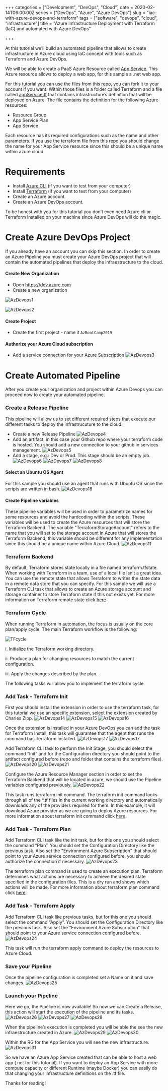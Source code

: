 +++
categories = ["Development", "DevOps", "Cloud"]
date = 2020-02-14T06:00:00Z
series = ["DevOps", "Azure", "Azure DevOps"]
slug = "iac-with-azure-devops-and-terraform"
tags = ["software", "devops", "cloud", "infrastructure"]
title = "Azure Infrastructure Deployment with Terraform (IaC) and automated with Azure DevOps"

+++

At this tutorial we’ll build an automated pipeline that allows to create infrastructure in Azure cloud using IaC concept with tools such as Terraform and Azure DevOps.

We will be able to create a PaaS Azure Resource called [App Service](https://azure.microsoft.com/en-us/services/app-service/). This Azure resource allows to deploy a web app, for this sample a .net web app.

For this tutorial you can use the files from this [repo](https://github.com/josema88/IaCWithAzure), you can fork it to your account if you want. Within those files is a folder called Terraform and a file called [appService.tf](https://raw.githubusercontent.com/josema88/IaCWithAzure/master/Terraform/appService.tf) that contains infrastructure’s definition that will be deployed on Azure. The file contains the definition for the following Azure resources:

* Resource Group
* App Service Plan
* App Service

Each resource has its required configurations such as the name and other parameters. If you use the terraform file from this repo you should change the name for your App Service resource since this should be a unique name within azure cloud.

# Requirements

* Install [Azure CLI](https://docs.bitnami.com/azure/faq/administration/install-az-cli/) (if you want to test from your computer)
* Install [Terraform](https://learn.hashicorp.com/terraform/getting-started/install.html) (if you want to test from your computer)
* Create an Azure account.
* Create an Azure DevOps account.

To be honest with you for this tutorial you don’t even need Azure cli or Terraform installed on your machine since Azure DevOps will do the magic.

# Create Azure DevOps Project

If you already have an account you can skip this section. In order to create an Azure Pipeline you must create your Azure DevOps project that will contain the automated pipelines that deploy the infraestructure to the cloud.

#### Create New Organization

* Open https://dev.azure.com
* Create a new organization

![AzDevops1](https://raw.githubusercontent.com/josema88/IaCWithAzure/master/Images/AzDevOps1.png)

![AzDevops2](https://raw.githubusercontent.com/josema88/IaCWithAzure/master/Images/AzDevOps2.png)

#### Create Project

* Create the first project - name it `AzBootCamp2019`

#### Authorize your Azure Cloud subscription

* Add a service connection for your Azure Subscription
  ![AzDevops3](https://raw.githubusercontent.com/josema88/IaCWithAzure/master/Images/AzDevOps3.png)

# Create Automated Pipeline

After you create your organization and project within Azure Devops you can proceed now to create your automated pipeline.

### Create a Release Pipeline

This pipeline will allow us to set different required steps that execute our different tasks to deploy the infrastrucuture to the cloud.

* Create a new Release Pipeline
  ![AzDevops4](https://raw.githubusercontent.com/josema88/IaCWithAzure/master/Images/AzDevOps4.png)
* Add an artifact, in this case your Github repo where your terraform code is hosted. You should add a new connection to your github in services management.
  ![AzDevops5](https://raw.githubusercontent.com/josema88/IaCWithAzure/master/Images/AzDevOps5.png)
* Add a stage, e.g.: Dev or Prod. This stage should be an empty job.
  ![AzDevops6](https://raw.githubusercontent.com/josema88/IaCWithAzure/master/Images/AzDevOps6.png)
  ![AzDevops7](https://raw.githubusercontent.com/josema88/IaCWithAzure/master/Images/AzDevOps7.png)
  ![AzDevops8](https://raw.githubusercontent.com/josema88/IaCWithAzure/master/Images/AzDevOps8.png)

#### Select an Ubuntu OS Agent

For this sample you should use an agent that runs with Ubuntu OS since the scripts are written in bash.
![AzDevops18](https://raw.githubusercontent.com/josema88/IaCWithAzure/master/Images/AzDevOps18.png)

#### Create Pipeline variables

These pipeline variables will be used in order to parametrize names for some resources and avoid the hardcoding within the scripts. These variables will be used to create the Azure resources that will store the Terraform Backend. The variable "TerraformStorageAccount" refers to the name that you will set to the storage account in Azure that will stores the Terraform Backend, this variable should be different for any implementation since this should be a unique name within Azure Cloud. ![AzDevops11](https://raw.githubusercontent.com/josema88/IaCWithAzure/master/Images/AzDevOps11.png)

### Terraform Backend

By default, Terraform stores state locally in a file named terraform.tfstate. When working with Terraform in a team, use of a local file Isn’t a great idea. You can use the remote state that allows Terraform to writes the state data in a remote data store that you can specify. For this sample we will use a Terraform CLI task that allows to create an Azure storage account and storage container to store Terraform state if this not exists yet. For more information on Terraform remote state click [here](https://www.terraform.io/docs/state/remote.html)

### Terraform Cycle

When running Terraform in automation, the focus is usually on the core plan/apply cycle. The main Terraform workflow is the following:

![TFcycle](https://raw.githubusercontent.com/josema88/IaCWithAzure/master/Images/terraformworkflow.png)

i. Initialize the Terraform working directory.

ii. Produce a plan for changing resources to match the current configuration.

iii. Apply the changes described by the plan.

The following tasks will allow you to implement the terraform cycle.

### Add Task - Terraform Init

First you should install the extension in order to use the terraform task, for this tutorial we use an specific extension, select the extension created by Charles Zipp. ![AzDevops14](https://raw.githubusercontent.com/josema88/IaCWithAzure/master/Images/AzDevOps14.png)
![AzDevops15](https://raw.githubusercontent.com/josema88/IaCWithAzure/master/Images/AzDevOps15.png)
![AzDevops16](https://raw.githubusercontent.com/josema88/IaCWithAzure/master/Images/AzDevOps16.png)

Once the extension is installed in your Azure DevOps you can add the task for Terraform Install, this task will guarantee that the agent that runs the command has Terraform installed.
![AzDevops17](https://raw.githubusercontent.com/josema88/IaCWithAzure/master/Images/AzDevOps17.png)
![AzDevops17](https://raw.githubusercontent.com/josema88/IaCWithAzure/master/Images/AzDevOps17_1.png)

Add Terraform CLI task to perform the Init Stage, you should select the command “Init” and for the Configuration directory you should point to the artifact configured before (repo and folder that contains the terraform files). ![AzDevops20](https://raw.githubusercontent.com/josema88/IaCWithAzure/master/Images/AzDevOps20.png)
![AzDevops21](https://raw.githubusercontent.com/josema88/IaCWithAzure/master/Images/AzDevOps21.png)

Configure the Azure Resource Manager section in order to set the Terraform Backend that will be located in azure, we should use the Pipeline variables configured previously.
![AzDevops22](https://raw.githubusercontent.com/josema88/IaCWithAzure/master/Images/AzDevOps22.png)

This task runs terraform init command. The terraform init command looks through all of the *.tf files in the current working directory and automatically downloads any of the providers required for them. In this example, it will download Azure provider as we are going to deploy Azure resources. For more information about terraform init command click [here](https://www.terraform.io/docs/commands/init.html).

### Add Task - Terraform Plan

Add Terraform CLI task like the init task, but for this one you should select the command “Plan”. You should set the Configuration Directory like the previous task. Also set the "Environment Azure Subscription" that should point to your Azure service connection configured before, you should authorize the connection if necessary. ![AzDevops23](https://raw.githubusercontent.com/josema88/IaCWithAzure/master/Images/AzDevOps23.png)

The terraform plan command is used to create an execution plan. Terraform determines what actions are necessary to achieve the desired state specified in the configuration files. This is a dry run and shows which actions will be made. For more information about terraform plan command click [here](https://www.terraform.io/docs/commands/plan.html).

### Add Task - Terraform Apply

Add Terraform CLI task like previous tasks, but for this one you should select the command “Apply”. You should set the Configuration Directory like the previous task. Also set the "Environment Azure Subscription" that should point to your Azure service connection configured before. ![AzDevops24](https://raw.githubusercontent.com/josema88/IaCWithAzure/master/Images/AzDevOps24.png)

This task will run the terraform apply command to deploy the resources to Azure Cloud.

### Save your Pipeline

Once the pipeline configuration is completed set a Name on it and save changes.
![AzDevops25](https://raw.githubusercontent.com/josema88/IaCWithAzure/master/Images/AzDevOps25.png)

### Launch your Pipeline

Here we go, the Pipeline is now available! So now we can Create a Release, this action will start the execution of the pipeline and its tasks. ![AzDevops26](https://raw.githubusercontent.com/josema88/IaCWithAzure/master/Images/AzDevOps26.png)
![AzDevops27](https://raw.githubusercontent.com/josema88/IaCWithAzure/master/Images/AzDevOps27.png)
![AzDevops28](https://raw.githubusercontent.com/josema88/IaCWithAzure/master/Images/AzDevOps28.png)

When the pipeline’s execution is completed you will be able the see the new infraestructure created in Azure. ![AzDevops29](https://raw.githubusercontent.com/josema88/IaCWithAzure/master/Images/AzDevOps29.png)
![AzDevops30](https://raw.githubusercontent.com/josema88/IaCWithAzure/master/Images/AzDevOps30.png)

Within the RG for the App Service you will see the new infrastructure.
![AzDevops31](https://raw.githubusercontent.com/josema88/IaCWithAzure/master/Images/AzDevOps31.png)

So we have an Azure App Service created that can be able to host a web app (.net for this tutorial). If you want to deploy an App Service with more compute capacity or different Runtime (maybe Docker) you can easily do that changing your infrastructure definitions on the .tf file.

Thanks for reading!